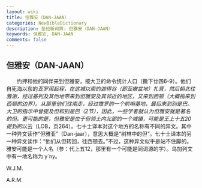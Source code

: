```yaml
---
layout: wiki
title: 但雅安（DAN-JAAN）
categories: NewBibleDictionary
description: 圣经新词典: 但雅安（DAN-JAAN）
keywords: 但雅安, DAN-JAAN
comments: false
---
```


## 但雅安（DAN-JAAN）

　　约押和他的同伴来到但雅安，按大卫的命令统计人口（撒下廿四6-9）。他们自死海以东的*亚罗珥起程，在这城以南的迦得谷（即亚嫩盆地）扎营，然后朝北往雅谢，经过基列及其他地带来到但雅安及其邻近的地区，又来到西顿（大概指来到西顿的边界）。从那里他们往南走，经过推罗的一个前哨基地，最后来到别是巴。大卫的指示中曾提及但和别是巴（2节），因此，一些学者就认为但雅安就是著名的但。更可能的是，但雅安是位于但领土内北部的一个城镇，可能是王上十五20提到的*以云（LOB，页264）。七十士译本对这个地方的名称有不同的异文。其中一种异文读作“但雅亚”（Dan-jaar），意思大概是“树林中的但”。七十士译本的另一种异文读作：“他们从但转回，往西顿去。”不过，这种异文似乎是站不住脚的。雅安可能是一个人名（参：代上五12，那里有一个可能是同词源的字）。乌加列文中有一地名称为 y`ny。

W.J.M.

A.R.M.








